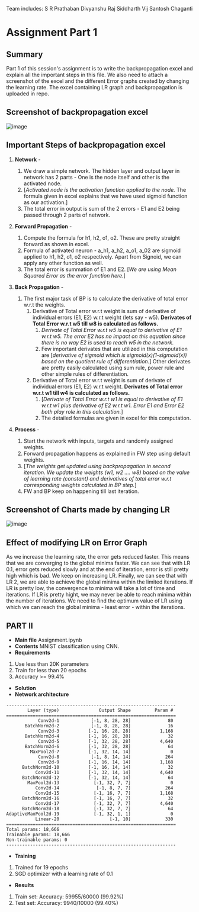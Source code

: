 Team includes:
S R Prathaban
Divyanshu Raj
Siddharth Vij
Santosh Chaganti


# Assignment Part 1

## Summary
Part 1 of this session's assignment is to write the backpropagation excel and explain all the important steps in this file. We also need to attach a screenshot of the excel and the different Error graphs created by changing the learning rate. The excel containing LR graph and backpropagation is uploaded in repo.

## Screenshot of backpropagation excel
![image](https://user-images.githubusercontent.com/17743850/120006925-02383f00-bff7-11eb-974d-e4e8ca10dcee.png)

## Important Steps of backpropagation excel
1. **Network** - 
    1. We draw a simple network. The hidden layer and output layer in network has 2 parts - One is the node itself and other is the activated node. 
    2. [*Activated node is the activation function applied to the node.* The formula given in excel explains that we have used sigmoid function as our activation.]
    3. The total error in output is sum of the 2 errors - E1 and E2 being passed through 2 parts of network.
3. **Forward Propagation** -
    1. Compute the formula for h1, h2, o1, o2. These are pretty straight forward as shown in excel.
    2. Formula of activated neuron - a_h1, a_h2, a_o1, a_02 are sigmoid applied to h1, h2, o1, o2 respectively. Apart from Signoid, we can apply any other function as well.
    3. The total error is summation of E1 and E2. [*We are using Mean Squared Error as the error function here.*] 
4. **Back Propagation** -
    1. The first major task of BP is to calculate the derivative of total error w.r.t the weights.
        1. Derivative of Total error w.r.t weight is sum of derivative of individual errors (E1, E2) w.r.t weight (lets say - w5). **Derivates of Total Error w.r.t w5 till w8 is calculated as follows.**
            1. *Derivate of Total Error w.r.t w5  is equal to derivative of E1 w.r.t w5. The error E2 has no impact on this equation since there is no way E2 is used to reach w5 in the network.* 
            2. Few important derivates that are utilized in this computation are [*derivative of sigmoid which is sigmoid(x)(1-sigmoid(x)) based on the quotient rule of differentiation.*]  Other derivates are pretty easily calculated using sum rule, power rule and other simple rules of differentiation.
        2. Derivative of Total error w.r.t weight is sum of derivate of individual errors (E1, E2) w.r.t weight. **Derivates of Total error w.r.t w1 till w4 is calculated as follows.**
            1. [*Derivate of Total Error w.r.t w1 is equal to derivative of E1 w.r.t w1 plus derivative of E2 w.r.t w1. Error E1 and Error E2 both play role in this calculation.*]
            2. The detailed formulas are given in excel for this computation.
      
5. **Process** - 
    1. Start the network with inputs, targets and randomly assigned weights. 
    2. Forward propagation happens as explained in FW step using default weights. 
    3. [*The weights get updated using backpropagation in second iteration. We update the weights (w1, w2 .... w8) based on the value of learning rate (constant) and derivatives of total error w.r.t corresponding weights calculated in BP step.*]
    4. FW and BP keep on happening till last iteration.

## Screenshot of Charts made by changing LR
![image](https://user-images.githubusercontent.com/17743850/120014031-2d269100-bfff-11eb-893a-dda11fa2d3c6.png)

## Effect of modifying LR on Error Graph
As we increase the learning rate, the error gets reduced faster. This means that we are converging to the global minima faster. We can see that with LR 0.1, error gets reduced slowly and at the end of iteration, error is still pretty high which is bad. We keep on increasing LR. Finally, we can see that with LR 2, we are able to achieve the global minima within the limited iterations.
If LR is pretty low, the convergence to minima will take a lot of time and iterations. If LR is pretty hight, we may never be able to reach minima within the number of iterations. 
We need to find the optimum value of LR using which we can reach the global minima - least error - within the iterations.


## PART II
* **Main file** Assignment.ipynb
* **Contents** 
MNIST classification using CNN. 
* **Requirements** 
1. Use less than 20K parameters
1. Train for less than 20 epochs
1. Accuracy >= 99.4% 

* **Solution**
* **Network architecture**
```
----------------------------------------------------------------
        Layer (type)               Output Shape         Param #
================================================================
            Conv2d-1            [-1, 8, 28, 28]              80
       BatchNorm2d-2            [-1, 8, 28, 28]              16
            Conv2d-3           [-1, 16, 28, 28]           1,168
       BatchNorm2d-4           [-1, 16, 28, 28]              32
            Conv2d-5           [-1, 32, 28, 28]           4,640
       BatchNorm2d-6           [-1, 32, 28, 28]              64
         MaxPool2d-7           [-1, 32, 14, 14]               0
            Conv2d-8            [-1, 8, 14, 14]             264
            Conv2d-9           [-1, 16, 14, 14]           1,168
      BatchNorm2d-10           [-1, 16, 14, 14]              32
           Conv2d-11           [-1, 32, 14, 14]           4,640
      BatchNorm2d-12           [-1, 32, 14, 14]              64
        MaxPool2d-13             [-1, 32, 7, 7]               0
           Conv2d-14              [-1, 8, 7, 7]             264
           Conv2d-15             [-1, 16, 7, 7]           1,168
      BatchNorm2d-16             [-1, 16, 7, 7]              32
           Conv2d-17             [-1, 32, 7, 7]           4,640
      BatchNorm2d-18             [-1, 32, 7, 7]              64
AdaptiveMaxPool2d-19             [-1, 32, 1, 1]               0
           Linear-20                   [-1, 10]             330
================================================================
Total params: 18,666
Trainable params: 18,666
Non-trainable params: 0
----------------------------------------------------------------
```

* **Training**
1. Trained for 19 epochs
1. SGD optimizer with a learning rate of 0.1

* **Results**
1. Train set: Accuracy: 59955/60000 (99.92%)
2. Test set: Accuracy: 9940/10000 (99.40%)


